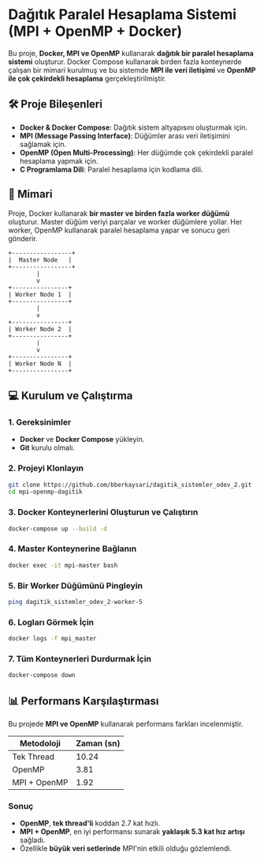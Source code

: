 # Dağıtık Paralel Hesaplama Sistemi (MPI + OpenMP + Docker)

Bu proje, **Docker, MPI ve OpenMP** kullanarak **dağıtık bir paralel hesaplama sistemi** oluşturur. Docker Compose kullanarak birden fazla konteynerde çalışan bir mimari kurulmuş ve bu sistemde **MPI ile veri iletişimi** ve **OpenMP ile çok çekirdekli hesaplama** gerçekleştirilmiştir.

## 🛠️ Proje Bileşenleri

- **Docker & Docker Compose**: Dağıtık sistem altyapısını oluşturmak için.
- **MPI (Message Passing Interface)**: Düğümler arası veri iletişimini sağlamak için.
- **OpenMP (Open Multi-Processing)**: Her düğümde çok çekirdekli paralel hesaplama yapmak için.
- **C Programlama Dili**: Paralel hesaplama için kodlama dili.

## 🔄 Mimari

Proje, Docker kullanarak **bir master ve birden fazla worker düğümü** oluşturur. Master düğüm veriyi parçalar ve worker düğümlere yollar. Her worker, OpenMP kullanarak paralel hesaplama yapar ve sonucu geri gönderir.

```plaintext
+-----------------+
|  Master Node   |
+-----------------+
        |
        v
+----------------+
| Worker Node 1  |
+----------------+
        |
        v
+----------------+
| Worker Node 2  |
+----------------+
        |
        v
+----------------+
| Worker Node N  |
+----------------+
```

## 💻 Kurulum ve Çalıştırma

### 1. Gereksinimler

- **Docker** ve **Docker Compose** yükleyin.
- **Git** kurulu olmalı.

### 2. Projeyi Klonlayın

```sh
git clone https://github.com/bberkaysari/dagitik_sistemler_odev_2.git
cd mpi-openmp-dagitik
```

### 3. Docker Konteynerlerini Oluşturun ve Çalıştırın

```sh
docker-compose up --build -d
```

### 4. Master Konteynerine Bağlanın

```sh
docker exec -it mpi-master bash
```

### 5. Bir Worker Düğümünü Pingleyin

```sh
ping dagitik_sistemler_odev_2-worker-5
```

### 6. Logları Görmek İçin

```sh
docker logs -f mpi_master
```

### 7. Tüm Konteynerleri Durdurmak İçin

```sh
docker-compose down
```

## 📊 Performans Karşılaştırması

Bu projede **MPI ve OpenMP** kullanarak performans farkları incelenmiştir.

| **Metodoloji** | **Zaman (sn)** |
| -------------- | -------------- |
| Tek Thread     | 10.24          |
| OpenMP         | 3.81           |
| MPI + OpenMP   | 1.92           |

### Sonuç

- **OpenMP**, **tek thread'li** koddan 2.7 kat hızlı.
- **MPI + OpenMP**, en iyi performansı sunarak **yaklaşık 5.3 kat hız artışı** sağladı.
- Özellikle **büyük veri setlerinde** MPI'nin etkili olduğu gözlemlendi.


